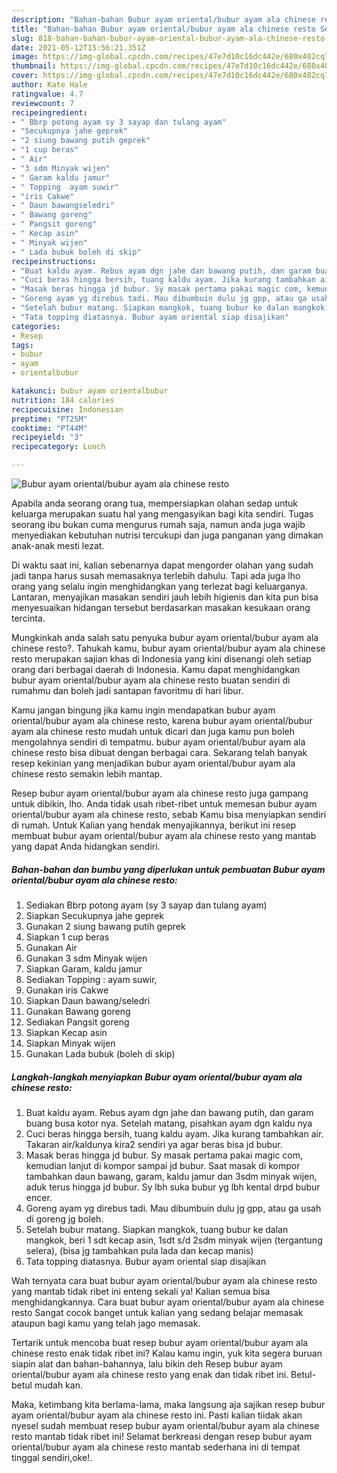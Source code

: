 ```yaml
---
description: "Bahan-bahan Bubur ayam oriental/bubur ayam ala chinese resto Sederhana Untuk Jualan"
title: "Bahan-bahan Bubur ayam oriental/bubur ayam ala chinese resto Sederhana Untuk Jualan"
slug: 818-bahan-bahan-bubur-ayam-oriental-bubur-ayam-ala-chinese-resto-sederhana-untuk-jualan
date: 2021-05-12T15:56:21.351Z
image: https://img-global.cpcdn.com/recipes/47e7d10c16dc442e/680x482cq70/bubur-ayam-orientalbubur-ayam-ala-chinese-resto-foto-resep-utama.jpg
thumbnail: https://img-global.cpcdn.com/recipes/47e7d10c16dc442e/680x482cq70/bubur-ayam-orientalbubur-ayam-ala-chinese-resto-foto-resep-utama.jpg
cover: https://img-global.cpcdn.com/recipes/47e7d10c16dc442e/680x482cq70/bubur-ayam-orientalbubur-ayam-ala-chinese-resto-foto-resep-utama.jpg
author: Kate Hale
ratingvalue: 4.7
reviewcount: 7
recipeingredient:
- " Bbrp potong ayam sy 3 sayap dan tulang ayam"
- "Secukupnya jahe geprek"
- "2 siung bawang putih geprek"
- "1 cup beras"
- " Air"
- "3 sdm Minyak wijen"
- " Garam kaldu jamur"
- " Topping  ayam suwir"
- "iris Cakwe"
- " Daun bawangseledri"
- " Bawang goreng"
- " Pangsit goreng"
- " Kecap asin"
- " Minyak wijen"
- " Lada bubuk boleh di skip"
recipeinstructions:
- "Buat kaldu ayam. Rebus ayam dgn jahe dan bawang putih, dan garam buang busa kotor nya. Setelah matang, pisahkan ayam dgn kaldu nya"
- "Cuci beras hingga bersih, tuang kaldu ayam. Jika kurang tambahkan air. Takaran air/kaldunya kira2 sendiri ya agar beras bisa jd bubur."
- "Masak beras hingga jd bubur. Sy masak pertama pakai magic com, kemudian lanjut di kompor sampai jd bubur. Saat masak di kompor tambahkan daun bawang, garam, kaldu jamur dan 3sdm minyak wijen, aduk terus hingga jd bubur. Sy lbh suka bubur yg lbh kental drpd bubur encer."
- "Goreng ayam yg direbus tadi. Mau dibumbuin dulu jg gpp, atau ga usah di goreng jg boleh."
- "Setelah bubur matang. Siapkan mangkok, tuang bubur ke dalan mangkok, beri 1 sdt kecap asin, 1sdt s/d 2sdm minyak wijen (tergantung selera), (bisa jg tambahkan pula lada dan kecap manis)"
- "Tata topping diatasnya. Bubur ayam oriental siap disajikan"
categories:
- Resep
tags:
- bubur
- ayam
- orientalbubur

katakunci: bubur ayam orientalbubur 
nutrition: 184 calories
recipecuisine: Indonesian
preptime: "PT25M"
cooktime: "PT44M"
recipeyield: "3"
recipecategory: Lunch

---
```



![Bubur ayam oriental/bubur ayam ala chinese resto](https://img-global.cpcdn.com/recipes/47e7d10c16dc442e/680x482cq70/bubur-ayam-orientalbubur-ayam-ala-chinese-resto-foto-resep-utama.jpg)

Apabila anda seorang orang tua, mempersiapkan olahan sedap untuk keluarga merupakan suatu hal yang mengasyikan bagi kita sendiri. Tugas seorang ibu bukan cuma mengurus rumah saja, namun anda juga wajib menyediakan kebutuhan nutrisi tercukupi dan juga panganan yang dimakan anak-anak mesti lezat.

Di waktu  saat ini, kalian sebenarnya dapat mengorder olahan yang sudah jadi tanpa harus susah memasaknya terlebih dahulu. Tapi ada juga lho orang yang selalu ingin menghidangkan yang terlezat bagi keluarganya. Lantaran, menyajikan masakan sendiri jauh lebih higienis dan kita pun bisa menyesuaikan hidangan tersebut berdasarkan masakan kesukaan orang tercinta. 



Mungkinkah anda salah satu penyuka bubur ayam oriental/bubur ayam ala chinese resto?. Tahukah kamu, bubur ayam oriental/bubur ayam ala chinese resto merupakan sajian khas di Indonesia yang kini disenangi oleh setiap orang dari berbagai daerah di Indonesia. Kamu dapat menghidangkan bubur ayam oriental/bubur ayam ala chinese resto buatan sendiri di rumahmu dan boleh jadi santapan favoritmu di hari libur.

Kamu jangan bingung jika kamu ingin mendapatkan bubur ayam oriental/bubur ayam ala chinese resto, karena bubur ayam oriental/bubur ayam ala chinese resto mudah untuk dicari dan juga kamu pun boleh mengolahnya sendiri di tempatmu. bubur ayam oriental/bubur ayam ala chinese resto bisa dibuat dengan berbagai cara. Sekarang telah banyak resep kekinian yang menjadikan bubur ayam oriental/bubur ayam ala chinese resto semakin lebih mantap.

Resep bubur ayam oriental/bubur ayam ala chinese resto juga gampang untuk dibikin, lho. Anda tidak usah ribet-ribet untuk memesan bubur ayam oriental/bubur ayam ala chinese resto, sebab Kamu bisa menyiapkan sendiri di rumah. Untuk Kalian yang hendak menyajikannya, berikut ini resep membuat bubur ayam oriental/bubur ayam ala chinese resto yang mantab yang dapat Anda hidangkan sendiri.

<!--inarticleads1-->

##### Bahan-bahan dan bumbu yang diperlukan untuk pembuatan Bubur ayam oriental/bubur ayam ala chinese resto:

1. Sediakan  Bbrp potong ayam (sy 3 sayap dan tulang ayam)
1. Siapkan Secukupnya jahe geprek
1. Gunakan 2 siung bawang putih geprek
1. Siapkan 1 cup beras
1. Gunakan  Air
1. Gunakan 3 sdm Minyak wijen
1. Siapkan  Garam, kaldu jamur
1. Sediakan  Topping : ayam suwir,
1. Gunakan iris Cakwe
1. Siapkan  Daun bawang/seledri
1. Gunakan  Bawang goreng
1. Sediakan  Pangsit goreng
1. Siapkan  Kecap asin
1. Siapkan  Minyak wijen
1. Gunakan  Lada bubuk (boleh di skip)




<!--inarticleads2-->

##### Langkah-langkah menyiapkan Bubur ayam oriental/bubur ayam ala chinese resto:

1. Buat kaldu ayam. Rebus ayam dgn jahe dan bawang putih, dan garam buang busa kotor nya. Setelah matang, pisahkan ayam dgn kaldu nya
1. Cuci beras hingga bersih, tuang kaldu ayam. Jika kurang tambahkan air. Takaran air/kaldunya kira2 sendiri ya agar beras bisa jd bubur.
1. Masak beras hingga jd bubur. Sy masak pertama pakai magic com, kemudian lanjut di kompor sampai jd bubur. Saat masak di kompor tambahkan daun bawang, garam, kaldu jamur dan 3sdm minyak wijen, aduk terus hingga jd bubur. Sy lbh suka bubur yg lbh kental drpd bubur encer.
1. Goreng ayam yg direbus tadi. Mau dibumbuin dulu jg gpp, atau ga usah di goreng jg boleh.
1. Setelah bubur matang. Siapkan mangkok, tuang bubur ke dalan mangkok, beri 1 sdt kecap asin, 1sdt s/d 2sdm minyak wijen (tergantung selera), (bisa jg tambahkan pula lada dan kecap manis)
1. Tata topping diatasnya. Bubur ayam oriental siap disajikan




Wah ternyata cara buat bubur ayam oriental/bubur ayam ala chinese resto yang mantab tidak ribet ini enteng sekali ya! Kalian semua bisa menghidangkannya. Cara buat bubur ayam oriental/bubur ayam ala chinese resto Sangat cocok banget untuk kalian yang sedang belajar memasak ataupun bagi kamu yang telah jago memasak.

Tertarik untuk mencoba buat resep bubur ayam oriental/bubur ayam ala chinese resto enak tidak ribet ini? Kalau kamu ingin, yuk kita segera buruan siapin alat dan bahan-bahannya, lalu bikin deh Resep bubur ayam oriental/bubur ayam ala chinese resto yang enak dan tidak ribet ini. Betul-betul mudah kan. 

Maka, ketimbang kita berlama-lama, maka langsung aja sajikan resep bubur ayam oriental/bubur ayam ala chinese resto ini. Pasti kalian tiidak akan nyesel sudah membuat resep bubur ayam oriental/bubur ayam ala chinese resto mantab tidak ribet ini! Selamat berkreasi dengan resep bubur ayam oriental/bubur ayam ala chinese resto mantab sederhana ini di tempat tinggal sendiri,oke!.

